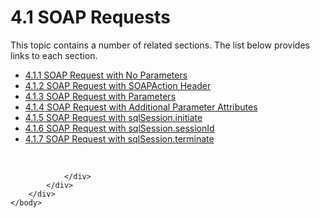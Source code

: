<html dir="LTR" xmlns:mshelp="http://msdn.microsoft.com/mshelp" xmlns:ddue="http://ddue.schemas.microsoft.com/authoring/2003/5" xmlns:xlink="http://www.w3.org/1999/xlink" xmlns:tool="http://www.microsoft.com/tooltip">
    <head>
        <meta http-equiv="Content-Type" content="text/html; CHARSET=utf-8"></meta>
        <meta name="save" content="history"></meta>
        <title>4.1 SOAP Requests</title>
        <xml>
            <mshelp:toctitle title="4.1 SOAP Requests"></mshelp:toctitle>
            <mshelp:rltitle title="[MS-SSNWS]: SOAP Requests"></mshelp:rltitle>
            <mshelp:keyword index="A" term="685554a5-aa6e-4091-b018-82e228e8c7f7"></mshelp:keyword>
            <mshelp:attr name="DCSext.ContentType" value="open specification"></mshelp:attr>
            <mshelp:attr name="AssetID" value="685554a5-aa6e-4091-b018-82e228e8c7f7"></mshelp:attr>
            <mshelp:attr name="TopicType" value="kbRef"></mshelp:attr>
            <mshelp:attr name="DCSext.Title" value="[MS-SSNWS]: SOAP Requests" />
        </xml>
    </head>
    <body>
        <div id="header">
            <h1 class="heading">4.1 SOAP Requests</h1>
        </div>
        <div id="mainSection">
            <div id="mainBody">
                <div id="allHistory" class="saveHistory"></div>
                <div id="sectionSection0" class="section" name="collapseableSection">
                    <p>This topic contains a number of related sections. The list below provides links to each section.<br /></p><ul><li><span><a href="e5440e63-4b97-41ca-aee7-8431b9ee3d3c.md">4.1.1 SOAP Request with No Parameters</a></span></li><li><span><a href="bb3d9ea3-6f43-4c72-afc2-c873b304dcde.md">4.1.2 SOAP Request with SOAPAction Header</a></span></li><li><span><a href="a694f33e-0200-4b77-a5d3-57b991c0ebd8.md">4.1.3 SOAP Request with Parameters</a></span></li><li><span><a href="6ce2e1c0-e963-4dc2-9659-1348b395eafb.md">4.1.4 SOAP Request with Additional Parameter Attributes</a></span></li><li><span><a href="bb661e5d-e288-46f6-8d3b-5a97181da2bb.md">4.1.5 SOAP Request with sqlSession.initiate</a></span></li><li><span><a href="cf58b047-d3d0-4d46-b9fd-4a6c83c247be.md">4.1.6 SOAP Request with sqlSession.sessionId</a></span></li><li><span><a href="2505d029-5408-4491-997e-376da3255d13.md">4.1.7 SOAP Request with sqlSession.terminate</a></span></li></ul><p><br /></p>


                </div>
            </div>
        </div>
    </body>
</html>